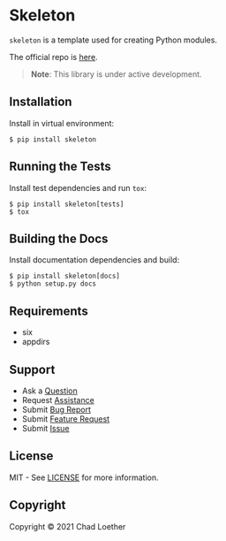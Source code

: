 # Skeleton

`skeleton` is a template used for creating Python modules.

The official repo is [here](https://github.com/cloether/skeleton).

> __Note__: This library is under active development.

## Installation

Install in virtual environment:

    $ pip install skeleton

## Running the Tests

Install test dependencies and run `tox`:

    $ pip install skeleton[tests]
    $ tox

## Building the Docs

Install documentation dependencies and build:

    $ pip install skeleton[docs]
    $ python setup.py docs

## Requirements

- six
- appdirs

## Support

- Ask a [Question](https://github.com/cloether/skeleton/issues/new?template=question.md&labels=question)
- Request [Assistance](https://github.com/cloether/skeleton/issues/new?template=need-help.md&labels=help+wanted)
- Submit [Bug Report](https://github.com/cloether/skeleton/issues/new?template=bug-report.md&labels=bug)
- Submit [Feature Request](https://github.com/cloether/skeleton/issues/new?template=feature-request.md&labels=enhancement)
- Submit [Issue](https://github.com/cloether/skeleton/issues/new?template=blank-issue.md)

## License

MIT - See
[LICENSE](https://github.com/cloether/skeleton/blob/master/LICENSE.txt)
for more information.

## Copyright

Copyright © 2021 Chad Loether
